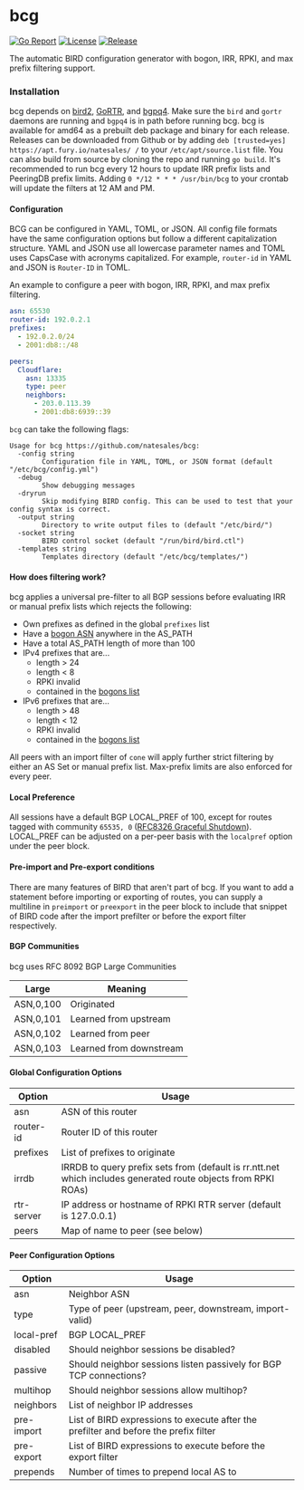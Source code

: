 # bcg

[![Go Report](https://goreportcard.com/badge/github.com/natesales/bcg?style=for-the-badge)](https://goreportcard.com/report/github.com/natesales/bcg) 
[![License](https://img.shields.io/github/license/natesales/bcg?style=for-the-badge)](https://choosealicense.com/licenses/gpl-3.0/) 
[![Release](https://img.shields.io/github/v/release/natesales/bcg?style=for-the-badge)](https://github.com/natesales/bcg/releases) 

The automatic BIRD configuration generator with bogon, IRR, RPKI, and max prefix filtering support.

### Installation
bcg depends on [bird2](https://gitlab.nic.cz/labs/bird/), [GoRTR](https://github.com/cloudflare/gortr), and [bgpq4](https://github.com/bgp/bgpq4). Make sure the `bird` and `gortr` daemons are running and `bgpq4` is in path before running bcg. bcg is available for amd64 as a prebuilt deb package and binary for each release. Releases can be downloaded from Github or by adding `deb [trusted=yes] https://apt.fury.io/natesales/ /` to your `/etc/apt/source.list` file. You can also build from source by cloning the repo and running `go build`. It's recommended to run bcg every 12 hours to update IRR prefix lists and PeeringDB prefix limits. Adding `0 */12 * * * /usr/bin/bcg` to your crontab will update the filters at 12 AM and PM.

#### Configuration
BCG can be configured in YAML, TOML, or JSON. All config file formats have the same configuration options but follow a different capitalization structure. YAML and JSON use all lowercase parameter names and TOML uses CapsCase with acronyms capitalized. For example, `router-id` in YAML and JSON is `Router-ID` in TOML.

An example to configure a peer with bogon, IRR, RPKI, and max prefix filtering.
```yaml
asn: 65530
router-id: 192.0.2.1
prefixes:
  - 192.0.2.0/24
  - 2001:db8::/48

peers:
  Cloudflare:
    asn: 13335
    type: peer
    neighbors:
      - 203.0.113.39
      - 2001:db8:6939::39
```

`bcg` can take the following flags:

```      
Usage for bcg https://github.com/natesales/bcg:
  -config string
    	Configuration file in YAML, TOML, or JSON format (default "/etc/bcg/config.yml")
  -debug
    	Show debugging messages
  -dryrun
    	Skip modifying BIRD config. This can be used to test that your config syntax is correct.
  -output string
    	Directory to write output files to (default "/etc/bird/")
  -socket string
    	BIRD control socket (default "/run/bird/bird.ctl")
  -templates string
    	Templates directory (default "/etc/bcg/templates/")
```

#### How does filtering work?
bcg applies a universal pre-filter to all BGP sessions before evaluating IRR or manual prefix lists which rejects the following:
- Own prefixes as defined in the global `prefixes` list
- Have a [bogon ASN](https://github.com/natesales/bcg/blob/main/templates/global.tmpl#L176) anywhere in the AS_PATH
- Have a total AS_PATH length of more than 100
- IPv4 prefixes that are...
    - length > 24
    - length < 8
    - RPKI invalid
    - contained in the [bogons list](https://github.com/natesales/bcg/blob/main/templates/global.tmpl#L126)
- IPv6 prefixes that are...
    - length > 48
    - length < 12
    - RPKI invalid
    - contained in the [bogons list](https://github.com/natesales/bcg/blob/main/templates/global.tmpl#L143)

All peers with an import filter of `cone` will apply further strict filtering by either an AS Set or manual prefix list. Max-prefix limits are also enforced for every peer.

#### Local Preference
All sessions have a default BGP LOCAL_PREF of 100, except for routes tagged with community `65535, 0` ([RFC8326 Graceful Shutdown](https://tools.ietf.org/html/rfc8326)). LOCAL_PREF can be adjusted on a per-peer basis with the `localpref` option under the peer block.

#### Pre-import and Pre-export conditions
There are many features of BIRD that aren't part of bcg. If you want to add a statement before importing or exporting of routes, you can supply a multiline in `preimport` or `preexport` in the peer block to include that snippet of BIRD code after the import prefilter or before the export filter respectively.

#### BGP Communities
bcg uses RFC 8092 BGP Large Communities

| Large     | Meaning                 |
|-----------|-------------------------|
| ASN,0,100 | Originated              |
| ASN,0,101 | Learned from upstream   |
| ASN,0,102 | Learned from peer       |
| ASN,0,103 | Learned from downstream |

#### Global Configuration Options

| Option    | Usage                                                                                                         |
| --------- | ------------------------------------------------------------------------------------------------------------- |
| asn       | ASN of this router                                                                                            |
| router-id | Router ID of this router                                                                                      |
| prefixes  | List of prefixes to originate                                                                                 |
| irrdb     | IRRDB to query prefix sets from (default is rr.ntt.net which includes generated route objects from RPKI ROAs) |
| rtr-server | IP address or hostname of RPKI RTR server (default is 127.0.0.1)                                              |
| peers     | Map of name to peer (see below)                                                                               |

#### Peer Configuration Options

| Option         | Usage                                                                                                     |
| -------------- | --------------------------------------------------------------------------------------------------------- |
| asn            | Neighbor ASN                                                                                              |
| type           | Type of peer (upstream, peer, downstream, import-valid)                                                   |
| local-pref     | BGP LOCAL_PREF                                                                                            |
| disabled       | Should neighbor sessions be disabled?                                                                     |
| passive        | Should neighbor sessions listen passively for BGP TCP connections?                                        |
| multihop       | Should neighbor sessions allow multihop?                                                                  |
| neighbors      | List of neighbor IP addresses                                                                             |
| pre-import     | List of BIRD expressions to execute after the prefilter and before the prefix filter                      |
| pre-export     | List of BIRD expressions to execute before the export filter                                              |
| prepends       | Number of times to prepend local AS to                                                                    |
